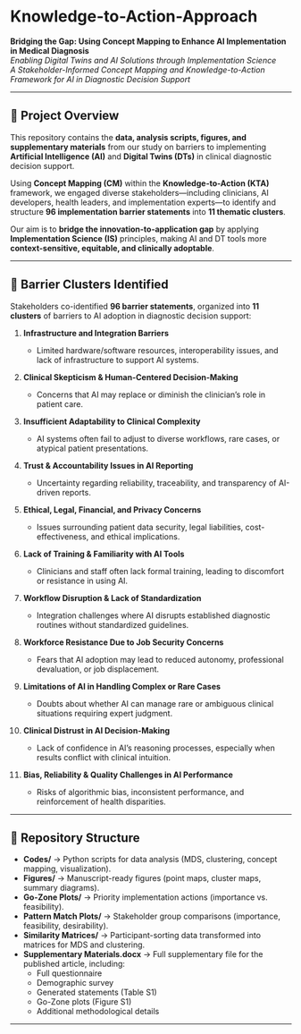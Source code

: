 # **Knowledge-to-Action-Approach**  
**Bridging the Gap: Using Concept Mapping to Enhance AI Implementation in Medical Diagnosis**  
*Enabling Digital Twins and AI Solutions through Implementation Science*  
*A Stakeholder-Informed Concept Mapping and Knowledge-to-Action Framework for AI in Diagnostic Decision Support*  

---

## 📌 **Project Overview**  

This repository contains the **data, analysis scripts, figures, and supplementary materials** from our study on barriers to implementing **Artificial Intelligence (AI)** and **Digital Twins (DTs)** in clinical diagnostic decision support.  

Using **Concept Mapping (CM)** within the **Knowledge-to-Action (KTA)** framework, we engaged diverse stakeholders—including clinicians, AI developers, health leaders, and implementation experts—to identify and structure **96 implementation barrier statements** into **11 thematic clusters**.  

Our aim is to **bridge the innovation-to-application gap** by applying **Implementation Science (IS)** principles, making AI and DT tools more **context-sensitive, equitable, and clinically adoptable**.  

---

## 🧩 **Barrier Clusters Identified**  

Stakeholders co-identified **96 barrier statements**, organized into **11 clusters** of barriers to AI adoption in diagnostic decision support:  

1. **Infrastructure and Integration Barriers**  
   - Limited hardware/software resources, interoperability issues, and lack of infrastructure to support AI systems.  

2. **Clinical Skepticism & Human-Centered Decision-Making**  
   - Concerns that AI may replace or diminish the clinician’s role in patient care.  

3. **Insufficient Adaptability to Clinical Complexity**  
   - AI systems often fail to adjust to diverse workflows, rare cases, or atypical patient presentations.  

4. **Trust & Accountability Issues in AI Reporting**  
   - Uncertainty regarding reliability, traceability, and transparency of AI-driven reports.  

5. **Ethical, Legal, Financial, and Privacy Concerns**  
   - Issues surrounding patient data security, legal liabilities, cost-effectiveness, and ethical implications.  

6. **Lack of Training & Familiarity with AI Tools**  
   - Clinicians and staff often lack formal training, leading to discomfort or resistance in using AI.  

7. **Workflow Disruption & Lack of Standardization**  
   - Integration challenges where AI disrupts established diagnostic routines without standardized guidelines.  

8. **Workforce Resistance Due to Job Security Concerns**  
   - Fears that AI adoption may lead to reduced autonomy, professional devaluation, or job displacement.  

9. **Limitations of AI in Handling Complex or Rare Cases**  
   - Doubts about whether AI can manage rare or ambiguous clinical situations requiring expert judgment.  

10. **Clinical Distrust in AI Decision-Making**  
    - Lack of confidence in AI’s reasoning processes, especially when results conflict with clinical intuition.  

11. **Bias, Reliability & Quality Challenges in AI Performance**  
    - Risks of algorithmic bias, inconsistent performance, and reinforcement of health disparities.  

---

## 📂 **Repository Structure**  

- **Codes/** → Python scripts for data analysis (MDS, clustering, concept mapping, visualization).  
- **Figures/** → Manuscript-ready figures (point maps, cluster maps, summary diagrams).  
- **Go-Zone Plots/** → Priority implementation actions (importance vs. feasibility).  
- **Pattern Match Plots/** → Stakeholder group comparisons (importance, feasibility, desirability).  
- **Similarity Matrices/** → Participant-sorting data transformed into matrices for MDS and clustering.  
- **Supplementary Materials.docx** → Full supplementary file for the published article, including:  
  - Full questionnaire  
  - Demographic survey  
  - Generated statements (Table S1)  
  - Go-Zone plots (Figure S1)  
  - Additional methodological details  

---

